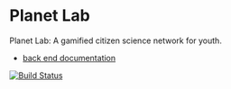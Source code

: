 Planet Lab 
==========

Planet Lab: A gamified citizen science network for youth.

* [back end documentation](backend/README.md)

[![Build Status](https://travis-ci.org/waltaskew/parklab.svg?branch=master)](https://travis-ci.org/waltaskew/parklab)
